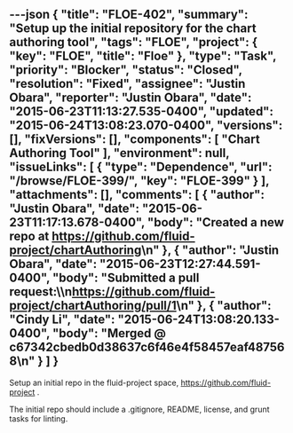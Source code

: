 ---json
{
  "title": "FLOE-402",
  "summary": "Setup up the initial repository for the chart authoring tool",
  "tags": "FLOE",
  "project": {
    "key": "FLOE",
    "title": "Floe"
  },
  "type": "Task",
  "priority": "Blocker",
  "status": "Closed",
  "resolution": "Fixed",
  "assignee": "Justin Obara",
  "reporter": "Justin Obara",
  "date": "2015-06-23T11:13:27.535-0400",
  "updated": "2015-06-24T13:08:23.070-0400",
  "versions": [],
  "fixVersions": [],
  "components": [
    "Chart Authoring Tool"
  ],
  "environment": null,
  "issueLinks": [
    {
      "type": "Dependence",
      "url": "/browse/FLOE-399/",
      "key": "FLOE-399"
    }
  ],
  "attachments": [],
  "comments": [
    {
      "author": "Justin Obara",
      "date": "2015-06-23T11:17:13.678-0400",
      "body": "Created a new repo at <https://github.com/fluid-project/chartAuthoring>\n"
    },
    {
      "author": "Justin Obara",
      "date": "2015-06-23T12:27:44.591-0400",
      "body": "Submitted a pull request:\\\n<https://github.com/fluid-project/chartAuthoring/pull/1>\n"
    },
    {
      "author": "Cindy Li",
      "date": "2015-06-24T13:08:20.133-0400",
      "body": "Merged @ c67342cbedb0d38637c6f46e4f58457eaf487568\n"
    }
  ]
}
---
Setup an initial repo in the fluid-project space, <https://github.com/fluid-project> .

The initial repo should include a .gitignore, README, license, and grunt tasks for linting.

        